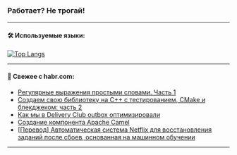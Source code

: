 ### Работает? Не трогай!

---
<!--
#### 🛠️ Technical stack:

![Java](https://img.shields.io/badge/Java-informational?logo=Oracle&style=flat&logoColor=white&color=FF4500)
![Kotlin](https://img.shields.io/badge/Kotlin-informational?logo=Kotlin&style=flat&logoColor=white&color=774D97)
![TS](https://img.shields.io/badge/TypeScript-informational?logo=typeScript&style=flat&logoColor=black&color=017acc)
![Python](https://img.shields.io/badge/Python-informational?logo=Python&style=flat&logoColor=black&color=ffdd54) <br>
![Spring](https://img.shields.io/badge/Spring-informational?logo=Spring&style=flat&logoColor=white&color=6DB33F) 
![SpringBoot](https://img.shields.io/badge/SpringBoot-informational?logo=SpringBoot&style=flat&logoColor=white&color=6DB33F)
![Nest](https://img.shields.io/badge/NestJS-informational?logo=NestJS&style=flat&logoColor=white&color=E0234E) 
![NodeJS](https://img.shields.io/badge/NodeJS-informational?logo=node.js&style=flat&logoColor=white&color=70A760)<br>
![PostgreSQL](https://img.shields.io/badge/PostgreSQL-informational?logo=PostgreSQL&style=flat&logoColor=white&color=DAA520)
![MongoDB](https://img.shields.io/badge/MongoDB-informational?logo=MongoDB&style=flat&logoColor=white&color=870000)
![Apache](https://img.shields.io/badge/Apache-informational?logo=apache&style=flat&logoColor=white&color=f74e28)

___ 
-->

#### 🛠️ Используемые языки:

[![Top Langs](https://github-readme-stats-u2qms2cxw-advtsettinggmailcoms-projects.vercel.app/api/top-langs/?username=zloylis&langs_count=10&hide_title=true&title_color=e6edf3&size_weight=0.5&count_weight=0.5&layout=compact&hide_progress=true&hide_border=true&theme=dracula)](https://github.com/zloylis)

<!---


####  :octocat:&nbsp;&nbsp; Статистика:

![GitHub stats](https://github-readme-stats-u2qms2cxw-advtsettinggmailcoms-projects.vercel.app/api?username=zloylis&show_icons=true&hide_border=true&theme=dracula&title_color=e6edf3&include_all_commits=true&count_private=true&hide_rank=false&hide_title=true&rank_icon=github)
-->
---

#### 💬 Свежее с habr.com:

<!-- BLOG-POST-LIST:START -->
- [Регулярные выражения простыми словами. Часть 1](https://habr.com/ru/companies/selectel/articles/848114/?utm_source=habrahabr&utm_medium=rss&utm_campaign=848114)
- [Создаем свою библиотеку на C++ с тестированием, CMake и блекджеком: часть 2](https://habr.com/ru/companies/timeweb/articles/846736/?utm_source=habrahabr&utm_medium=rss&utm_campaign=846736)
- [Как мы в Delivery Club outbox оптимизировали](https://habr.com/ru/articles/848768/?utm_source=habrahabr&utm_medium=rss&utm_campaign=848768)
- [Создание компонента Apache Camel](https://habr.com/ru/companies/bft/articles/796607/?utm_source=habrahabr&utm_medium=rss&utm_campaign=796607)
- [[Перевод] Автоматическая система Netflix для восстановления заданий после сбоев, основанная на машинном обучении](https://habr.com/ru/companies/wunderfund/articles/848694/?utm_source=habrahabr&utm_medium=rss&utm_campaign=848694)
<!-- BLOG-POST-LIST:END -->

---

